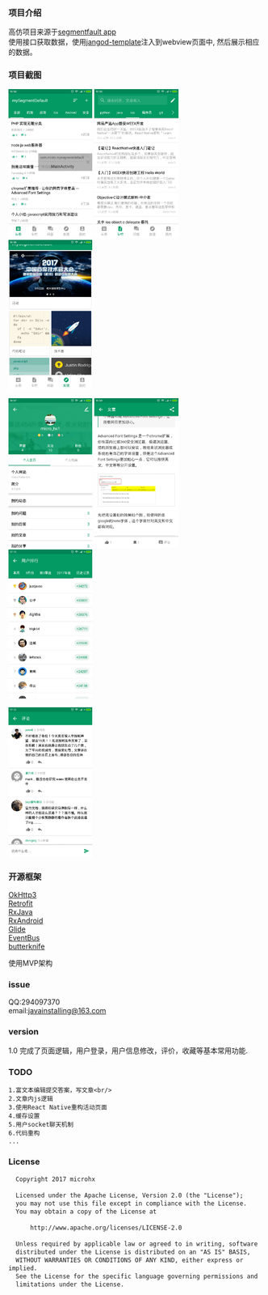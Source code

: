 ### 项目介绍
  高仿项目来源于<a href='https://segmentfault.com/'>segmentfault app</a><br/>
  使用接口获取数据，使用<a href='http://www.cnblogs.com/lonelywolfmoutain/p/4233438.html'>jangod-template</a>注入到webview页面中,
  然后展示相应的数据。

### 项目截图
<a href="./screen_capture/main_toutiao.png"><img src="screen_capture/main_toutiao.png" width="33%"/></a>
<a href="./screen_capture/main_news.png"><img src="screen_capture/main_news.png" width="33%"/></a>
<a href="./screen_capture/main_discovery.png"><img src="screen_capture/main_discovery.png" width="33%"/></a>

<a href="./screen_capture/main_person_zone.png"><img src="screen_capture/main_person_zone.png" width="33%"/></a>
<a href="./screen_capture/news_detail.png"><img src="screen_capture/news_detail.png" width="33%"/></a>
<a href="./screen_capture/user_top_list.png"><img src="screen_capture/user_top_list.png" width="33%"/></a>

<a href="./screen_capture/comment_list.png"><img src="screen_capture/comment_list.png" width="33%"/></a>

### 开源框架
  <a href='https://github.com/square/okhttp'>OkHttp3</a><br/>
  <a href='https://github.com/square/retrofit'>Retrofit</a><br/>
  <a href='https://github.com/ReactiveX/RxJava'>RxJava</a><br/>
  <a href='https://github.com/ReactiveX/RxAndroid'>RxAndroid</a><br/>
  <a href='https://github.com/bumptech/glide'>Glide</a><br/>
  <a href='https://github.com/greenrobot/EventBus'>EventBus</a><br/>
  <a href='https://github.com/JakeWharton/butterknife'>butterknife</a><br/>

  使用MVP架构

### issue
   QQ:294097370<br/>
   email:<a href="mailto:javainstalling@163.com">javainstalling@163.com</a>

### version
   1.0
     完成了页面逻辑，用户登录，用户信息修改，评价，收藏等基本常用功能.

### TODO
    1.富文本编辑提交答案，写文章<br/>
    2.文章内js逻辑
    3.使用React Native重构活动页面
    4.缓存设置
    5.用户socket聊天机制
    6.代码重构
    ...

### License

      Copyright 2017 microhx

      Licensed under the Apache License, Version 2.0 (the "License");
      you may not use this file except in compliance with the License.
      You may obtain a copy of the License at

          http://www.apache.org/licenses/LICENSE-2.0

      Unless required by applicable law or agreed to in writing, software
      distributed under the License is distributed on an "AS IS" BASIS,
      WITHOUT WARRANTIES OR CONDITIONS OF ANY KIND, either express or implied.
      See the License for the specific language governing permissions and
      limitations under the License.
